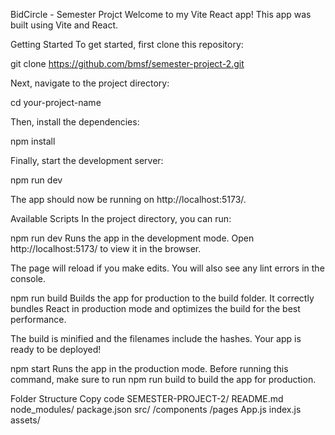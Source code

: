 BidCircle - Semester Projct
Welcome to my Vite React app! This app was built using Vite and React.

Getting Started
To get started, first clone this repository:

git clone https://github.com/bmsf/semester-project-2.git

Next, navigate to the project directory:

cd your-project-name

Then, install the dependencies:

npm install

Finally, start the development server:

npm run dev

The app should now be running on http://localhost:5173/.

Available Scripts
In the project directory, you can run:

npm run dev
Runs the app in the development mode. Open http://localhost:5173/ to view it in the browser.

The page will reload if you make edits. You will also see any lint errors in the console.

npm run build
Builds the app for production to the build folder. It correctly bundles React in production mode and optimizes the build for the best performance.

The build is minified and the filenames include the hashes. Your app is ready to be deployed!

npm start
Runs the app in the production mode. Before running this command, make sure to run npm run build to build the app for production.

Folder Structure
Copy code
SEMESTER-PROJECT-2/
README.md
node_modules/
package.json
src/
/components
/pages
App.js
index.js
assets/
